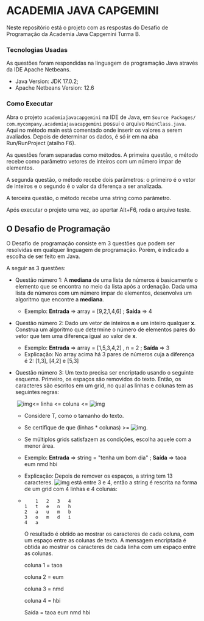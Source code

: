 # ACADEMIA JAVA CAPGEMINI

Neste repositório está o projeto com as respostas do Desafio de Programação da Academia Java Capgemini Turma B.

### Tecnologias Usadas

As questões foram respondidas na linguagem de programação Java através da IDE Apache Netbeans.

* Java Version: JDK 17.0.2;
* Apache Netbeans Version: 12.6

### Como Executar

Abra o projeto ```academiajavacapgemini``` na IDE de Java, em ```Source Packages/ com.mycompany.academiajavacapgemini``` possui o arquivo ```MainClass.java```. Aqui no método main está comentado onde inserir os valores a serem avaliados. Depois de determinar os dados, é só ir em na aba Run/RunProject (atalho F6).

As questões foram separadas como métodos. A primeira questão, o método recebe como parâmetro vetores de inteiros com um número ímpar de elementos.

A segunda questão, o método recebe dois parâmetros: o primeiro é o vetor de inteiros e o segundo é o valor da diferença a ser analizada.

A terceira questão, o método recebe uma string como parâmetro.

Após executar o projeto uma vez, ao apertar Alt+F6, roda o arquivo teste.

## O Desafio de Programação

O Desafio de programação consiste em 3 questões que podem ser resolvidas em qualquer linguagem de programação. Porém, é indicado a escolha de ser feito em Java.

A seguir as 3 questões:

* Questão número 1: A **mediana** de uma lista de números é basicamente o elemento que se encontra no meio da lista após a ordenação. Dada uma lista de números com um número ímpar de elementos, desenvolva um algoritmo que encontre a **mediana**.

  * Exemplo: **Entrada** => array = [9,2,1,4,6] ; **Saída** => 4

* Questão número 2: Dado um vetor de inteiros **n** e um inteiro qualquer **x**. Construa um algoritmo que determine o número de elementos pares do vetor que tem uma diferença igual ao valor de **x**.

  * Exemplo: **Entrada** => array = [1,5,3,4,2] , n = 2 ; **Saída** => 3
  * Explicação: No array acima há 3 pares de números cuja a diferença é 2:  [1,3], [4,2] e [5,3]

* Questão número 3: Um texto precisa ser encriptado usando o seguinte esquema. Primeiro, os espaços são removidos do texto. Então, os caracteres são escritos em um grid, no qual as linhas e colunas tem as seguintes regras:

  ​									![img](https://www.google.com/chart?cht=tx&chf=bg,s,FFFFFF00&chco=000000&chl=%5Csqrt%7BT%7D)<= linha <= coluna <= ![img](https://www.google.com/chart?cht=tx&chf=bg,s,FFFFFF00&chco=000000&chl=%5Csqrt%7BT%7D)

  * Considere T, como o tamanho do texto.
  * Se certifique de que (linhas * colunas) >= ![img](https://www.google.com/chart?cht=tx&chf=bg,s,FFFFFF00&chco=000000&chl=T).

  * Se múltiplos grids satisfazem as condições, escolha aquele com a menor área.

  * Exemplo: **Entrada** => string = "tenha um bom dia" ; **Saída** => taoa eum nmd hbi

  * Explicação: Depois de remover os espaços, a string tem 13 caracteres. ![img](https://www.google.com/chart?cht=tx&chf=bg,s,FFFFFF00&chco=000000&chl=%5Csqrt%7B13%7D) está entre 3 e 4, então a string é rescrita na forma de um grid com 4 linhas e 4 colunas:

  * ```
    	1	2	3	4
    1	t	e	n	h
    2	a	u	m   b
    3	o	m	d	i
    4	a
    ```

    O resultado é obtido ao mostrar os caracteres de cada coluna, com um espaço entre as colunas de texto. A mensagem encriptada é obtida ao mostrar os caracteres de cada linha com um espaço entre as colunas.

    coluna 1 = taoa

    coluna 2 = eum

    coluna 3 = nmd

    coluna 4 = hbi

    Saída = taoa eum nmd hbi
